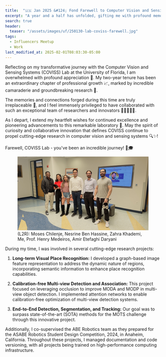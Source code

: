 ```yaml
---
title:  "🇺🇸 Jan 2025 &#124; Fond Farewell to Computer Vision and Sensing Systems (COVISS) Lab at UF! 👋"
excerpt: "A year and a half has unfolded, gifting me with profound memories and lasting friendships that have deeply enriched my life."
search: true
header:
  teaser: "/assets/images/uf/250130-lab-coviss-farewell.jpg"
tags: 
  - Influencers Meetup
  - Work
last_modified_at: 2025-02-01T08:03:30-05:00
---
```

Reflecting on my transformative journey with the Computer Vision and Sensing Systems (COVISS) Lab at the University of Florida, I am overwhelmed with profound appreciation 🙏. My two-year tenure has been an extraordinary chapter of professional growth 📈, marked by incredible camaraderie and groundbreaking research 🚀. 

The memories and connections forged during this time are truly irreplaceable 💖, and I feel immensely privileged to have collaborated with such an exceptional team of researchers and innovators 🤝👩‍💻👨‍💻. 

As I depart, I extend my heartfelt wishes for continued excellence and pioneering advancements to this remarkable laboratory 🌟. May the spirit of curiosity and collaborative innovation that defines COVISS continue to propel cutting-edge research in computer vision and sensing systems 🔍✨! 

Farewell, COVISS Lab - you've been an incredible journey! 👋🎓

<figure>
    <a href="#"><img src="/assets/images/uf/250130-lab-coviss-farewell.jpg"></a>
    <figcaption>(L2R): Moses Chilenje, Nesrine Ben Hassine, Zahra Khademi, Me, Prof. Henry Medeiros, Amir Etefaghi Daryani</figcaption>
</figure>


  During my time, I was involved in several cutting-edge research projects:

1. **Long-term Visual Place Recognition:** I developed a graph-based image feature representation to address the dynamic nature of regions, incorporating semantic information to enhance place recognition capabilities.

2. **Calibration-free Multi-view Detection and Association:** This project focused on leveraging occlusion to improve MODA and MODP in multi-view object detection. I implemented attention networks to enable calibration-free optimization of multi-view detection systems.

3. **End-to-End Detection, Segmentation, and Tracking:** Our goal was to surpass state-of-the-art (SOTA) methods for the MOTS challenge through this innovative project.

Additionally, I co-supervised the ABE Robotics team as they prepared for the ASABE Robotics Student Design Competition, 2024, in Anaheim, California. Throughout these projects, I managed documentation and code versioning, with all projects being trained on high-performance computing infrastructure.


